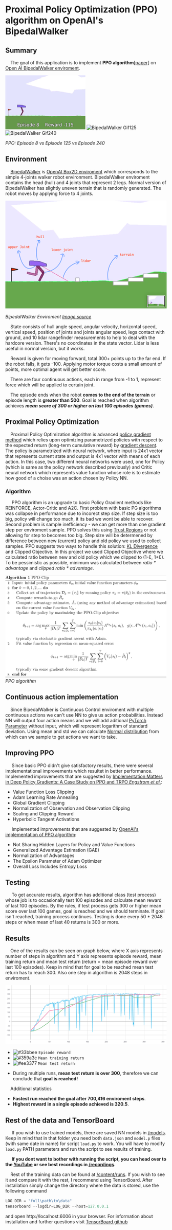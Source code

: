 # Proximal Policy Optimization (PPO) algorithm on OpenAI's BipedalWalker

## Summary
&nbsp;&nbsp;&nbsp;&nbsp;The goal of this application is to implement **PPO algorithm**[[paper]](https://arxiv.org/pdf/1707.06347.pdf) on [Open AI BipedalWalker enviroment](https://gym.openai.com/envs/BipedalWalker-v2/).
  
![BipedalWalker Gif008](images/bw-ep8.gif) 
![BipedalWalker Gif125](images/bw-ep125.gif)
![BipedalWalker Gif240](images/bw-ep240.gif)

*PPO: Episode 8 vs Episode 125 vs Episode 240*

## Environment
&nbsp;&nbsp;&nbsp;&nbsp;[BipedalWalker](https://gym.openai.com/envs/BipedalWalker-v2/) is [OpenAI Box2D enviroment](https://gym.openai.com/envs/#box2d) which corresponds to the simple 4-joints walker robot environment. BipedalWalker enviroment contains the head (hull) and 4 joints that represent 2 legs. Normal version of BipedalWalker has slightly uneven terrain that is randomly generated. The robot moves by applying force to 4 joints. 

![BipedalWalker Enviroment](images/bw_env.png)

*BipedalWalker Enviroment [Image source](https://shiva-verma.medium.com/teach-your-ai-how-to-walk-5ad55fce8bca)*

&nbsp;&nbsp;&nbsp;&nbsp;State consists of hull angle speed, angular velocity, horizontal speed, vertical speed, position of joints and joints angular speed, legs contact with ground, and 10 lidar rangefinder measurements to help to deal with the hardcore version. There's no coordinates in the state vector. Lidar is less useful in normal version, but it works. 

&nbsp;&nbsp;&nbsp;&nbsp;Reward is given for moving forward, total 300+ points up to the far end. If the robot falls, it gets -100. Applying motor torque costs a small amount of points, more optimal agent will get better score. 

&nbsp;&nbsp;&nbsp;&nbsp;There are four continuous actions, each in range from -1 to 1, represent force which will be applied to certain joint.

&nbsp;&nbsp;&nbsp;&nbsp;The episode ends when the robot **comes to the end of the terrain** or episode length is **greater than 500**. Goal is reached when algorithm achieves ***mean score of 300 or higher on last 100 episodes (games)***.

## Proximal Policy Optimization
&nbsp;&nbsp;&nbsp;&nbsp;Proximal Policy Optimization algorithm is advanced [policy gradient method](https://www.davidsilver.uk/wp-content/uploads/2020/03/pg.pdf) which relies upon optimizing parametrized policies with respect to the expected return (long-term cumulative reward) by [gradient descent](https://en.wikipedia.org/wiki/Gradient_descent). The policy is parametrized with neural network, where input is 24x1 vector that represents current state and output is 4x1 vector with means of each action. In this case, two different neural networks were used, one for Policy (which is same as the policy network described previously) and Critic neural network which represents value function whose role is to estimate how good of a choise was an action chosen by Policy NN.

### Algorithm

&nbsp;&nbsp;&nbsp;&nbsp; PPO algorithm is an upgrade to basic Policy Gradient methods like REINFORCE, Actor-Critic and A2C. First problem with basic PG algorithms was collapse in performance due to incorect step size. If step size is too big, policy will change too much, it its bad we wont be able to recover. Second problem is sample inefficiency - we can get more than one gradient step per enviroment sample. PPO solves this using [Trust Regions](https://en.wikipedia.org/wiki/Trust_region) or not allowing for step to becomes too big. Step size will be determened by difference between new (current) policy and old policy we used to collect samples. PPO suggests two ways to handle this solution: [KL Divergence](https://en.wikipedia.org/wiki/Kullback%E2%80%93Leibler_divergence) and Clipped Objective. In this project we used Clipped Objective where we calculated ratio between new and old policy which we clipped to (1-Ɛ, 1+Ɛ). To be pessimistic as possible, minimum was calculated between *ratio * advantage* and *clipped ratio * advantage*.

![PPO algorithm](images/ppo_algo.png)
*PPO algorithm*

## Continuous action implementation
&nbsp;&nbsp;&nbsp;&nbsp;Since BipedalWalker is Continuous Control enviroment with multiple continuous actions we can't use NN to give us action probabilities. Instead NN will output four action means and we will add aditional [PyTorch Parameter](https://pytorch.org/docs/1.9.1/generated/torch.nn.parameter.Parameter.html) without input, which will represent logarithm of standard deviation. Using mean and std we can calculate [Normal distribution](https://en.wikipedia.org/wiki/Normal_distribution) from which can we sample to get actions we want to take.

## Improving PPO
&nbsp;&nbsp;&nbsp;&nbsp; Since basic PPO didn't give satisfactory results, there were several implementational improvements which resultet in better performance. &nbsp;&nbsp;&nbsp;&nbsp; Implemented improvements that are suggested by [Implementation Matters in Deep Policy Gradients: A Case Study on PPO and TRPO *Engstrom et al.*](https://arxiv.org/pdf/2005.12729.pdf):
* Value Function Loss Clipping
* Adam Learning Rate Annealing
* Global Gradient Clipping
* Normalization of Observation and Observation Clipping
* Scaling and Clipping Reward
* Hyperbolic Tangent Activations

&nbsp;&nbsp;&nbsp;&nbsp; Implemented improvements that are suggested by [OpenAI's implementation of PPO algorithm](https://github.com/openai/baselines/tree/ea25b9e8b234e6ee1bca43083f8f3cf974143998/baselines/ppo2):
* Not Sharing Hidden Layers for Policy and Value Functions
* Generalized Advantage Estimation (GAE)
* Normalization of Advantages
* The Epsilon Parameter of Adam Optimizer
* Overall Loss Includes Entropy Loss

## Testing
&nbsp;&nbsp;&nbsp;&nbsp; To get accurate results, algorithm has additional class (test process) whose job is to occasionally test 100 episodes and calculate mean reward of last 100 episodes. By the rules, if test process gets 300 or higher mean score over last 100 games, goal is reached and we should terminate. If goal isn't reached, training process continues. Testing is done every 50 * 2048 steps or when mean of last 40 returns is 300 or more.

## Results
&nbsp;&nbsp;&nbsp;&nbsp;One of the results can be seen on graph below, where X axis represents number of steps in algorithm and Y axis represents episode reward, mean training return and mean test return (return = mean episode reward over last 100 episodes). Keep in mind that for goal to be reached mean test return has to reach 300. Also one step in algorithm is 2048 steps in enviroment.

![Results graph](images/results.png)

- ![#33bbee](https://via.placeholder.com/15/33bbee/000000?text=+) `Episode reward`
- ![#359a3c](https://via.placeholder.com/15/359a3c/000000?text=+) `Mean training return`
- ![#ee3377](https://via.placeholder.com/15/ee3377/000000?text=+) `Mean test return`

* During multiple runs, **mean test return is over 300**, therefore we can conclude that **goal is reached!**

&nbsp;&nbsp;&nbsp;&nbsp;Additional statistics

* **Fastest run reached the goal after 700,416 enviroment steps**.
* **Highest reward in a single episode achieved is 320.5**.

## Rest of the data and TensorBoard
&nbsp;&nbsp;&nbsp;&nbsp; If you wish to use trained models, there are saved NN models in [/models](/models). Keep in mind that in that folder you need both `data.json` and `model.p` files (with same date in name) for script `load.py` to work. You will have to modify `load.py` PATH parameters and run the script to see results of training.

&nbsp;&nbsp;&nbsp;&nbsp; **If you dont want to bother with running the script, you can head over to the [YouTube](https://www.youtube.com/channel/UCjQBCtMmxV-YW_aeqRi4g9g) or see best recordings in [/recordings](/recordings).**

&nbsp;&nbsp;&nbsp;&nbsp;Rest of the training data can be found at [/content/runs](/content/runs). If you wish to see it and compare it with the rest, I recommend using TensorBoard. After installation simply change the directory where the data is stored, use the following command
  
```python
LOG_DIR = "full\path\to\data"
tensorboard --logdir=LOG_DIR --host=127.0.0.1
```
and open http://localhost:6006 in your browser.
For information about installation and further questions visit [TensorBoard github](https://github.com/tensorflow/tensorboard/blob/master/README.md)
  


